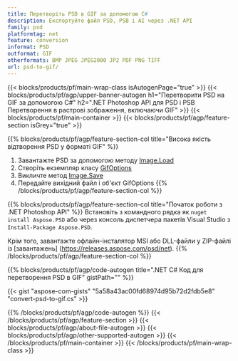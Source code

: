 ```yaml
---
title: Перетворіть PSD в GIF за допомогою C#
description: Експортуйте файл PSD, PSB і AI через .NET API
family: psd
platformtag: net
feature: conversion
informat: PSD
outformat: GIF
otherformats: BMP JPEG JPEG2000 JP2 PDF PNG TIFF
url: psd-to-gif/
---
```


{{< blocks/products/pf/main-wrap-class isAutogenPage="true" >}}
{{< blocks/products/pf/agp/upper-banner-autogen h1="Перетворити PSD на GIF за допомогою C#" h2=".NET Photoshop API для PSD і PSB Перетворення в растрові зображення, включаючи GIF" >}}
{{< blocks/products/pf/main-container >}}
{{< blocks/products/pf/agp/feature-section isGrey="true" >}}

{{% blocks/products/pf/agp/feature-section-col title="Висока якість відтворення PSD у форматі GIF" %}}
1. Завантажте PSD за допомогою методу [Image.Load](https://apireference.aspose.com/psd/net/aspose.psd/image/methods/load/index)
1. Створіть екземпляр класу [GifOptions](https://apireference.aspose.com/psd/net/aspose.psd.imageoptions/gifoptions)
1. Викличте метод [Image.Save](https://apireference.aspose.com/psd/net/aspose.psd/image/methods/save/index)
1. Передайте вихідний файл і об'єкт GifOptions
{{% /blocks/products/pf/agp/feature-section-col %}}

{{% blocks/products/pf/agp/feature-section-col title="Початок роботи з .NET Photoshop API" %}}
Встановіть з командного рядка як ```nuget install Aspose.PSD``` або через консоль диспетчера пакетів Visual Studio з ```Install-Package Aspose.PSD```.

Крім того, завантажте офлайн-інсталятор MSI або DLL-файли у ZIP-файлі із [завантажень] (https://releases.aspose.com/psd/net).
{{% /blocks/products/pf/agp/feature-section-col %}}

{{% blocks/products/pf/agp/code-autogen title=".NET C# Код для перетворення PSD в GIF" gistPath="" %}}

{{< gist "aspose-com-gists" "5a58a43ac00fd68974d95b72d2fdb5e8" "convert-psd-to-gif.cs" >}}

{{% /blocks/products/pf/agp/code-autogen %}}
{{< /blocks/products/pf/agp/feature-section >}}
{{< blocks/products/pf/agp/about-file-autogen >}}
{{< blocks/products/pf/agp/other-supported-autogen >}}
{{< /blocks/products/pf/main-container >}}
{{< /blocks/products/pf/main-wrap-class >}}
